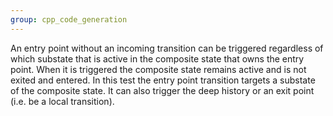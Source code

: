 ```yaml
---
group: cpp_code_generation
---
```

An entry point without an incoming transition can be triggered regardless of which substate that is active in the composite state that owns the entry point. When it is triggered the composite state remains active and is not exited and entered. In this test the entry point transition targets a substate of the composite state. It can also trigger the deep history or an exit point (i.e. be a local transition).